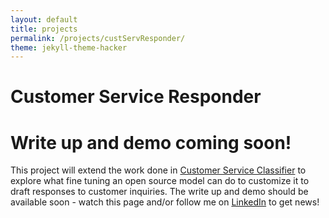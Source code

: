 ```yaml
---
layout: default
title: projects
permalink: /projects/custServResponder/
theme: jekyll-theme-hacker
---
```

# Customer Service Responder

# Write up and demo coming soon!

This project will extend the work done in [Customer Service Classifier](/projects/custServClass/) to explore what fine tuning an open source model can do to customize it to draft responses to customer inquiries.  The write up and demo should be available soon - watch this page and/or follow me on [LinkedIn](https://www.linkedin.com/in/jonmanly/) to get news!
